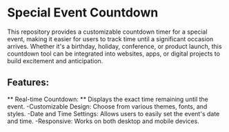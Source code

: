 # Special Event Countdown
This repository provides a customizable countdown timer for a special event, making it easier for users to track time until a significant occasion arrives. Whether it's a birthday, holiday, conference, or product launch, this countdown tool can be integrated into websites, apps, or digital projects to build excitement and anticipation.
## Features:
** Real-time Countdown: ** Displays the exact time remaining until the event.
-Customizable Design: Choose from various themes, fonts, and styles.
-Date and Time Settings: Allows users to easily set the event's date and time.
-Responsive: Works on both desktop and mobile devices.
